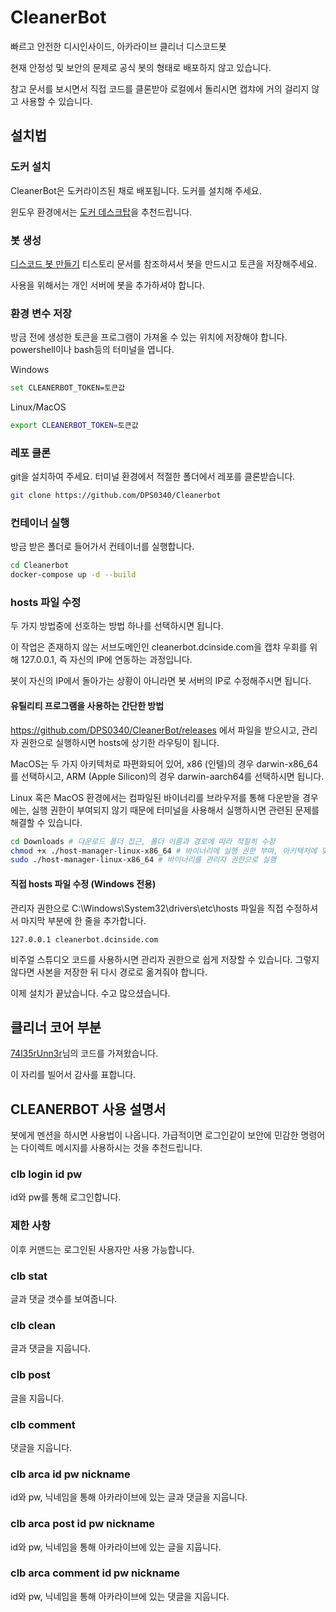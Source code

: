 # CleanerBot

빠르고 안전한 디시인사이드, 아카라이브 클리너 디스코드봇

현재 안정성 및 보안의 문제로 공식 봇의 형태로 배포하지 않고 있습니다.

참고 문서를 보시면서 직접 코드를 클론받아 로컬에서 돌리시면 캡챠에 거의 걸리지 않고 사용할 수 있습니다.

## 설치법

### 도커 설치

CleanerBot은 도커라이즈된 채로 배포됩니다. 도커를 설치해 주세요.

윈도우 환경에서는 [도커 데스크탑](https://www.docker.com/products/docker-desktop)을 추천드립니다.

### 봇 생성

[디스코드 봇 만들기](https://lektion-von-erfolglosigkeit.tistory.com/65) 티스토리 문서를 참조하셔서 봇을 만드시고 토큰을 저장해주세요.

사용을 위해서는 개인 서버에 봇을 추가하셔야 합니다.

### 환경 변수 저장

방금 전에 생성한 토큰을 프로그램이 가져올 수 있는 위치에 저장해야 합니다.
powershell이나 bash등의 터미널을 엽니다.

Windows
```sh
set CLEANERBOT_TOKEN=토큰값
```

Linux/MacOS
```sh
export CLEANERBOT_TOKEN=토큰값
```

### 레포 클론

git을 설치하여 주세요. 터미널 환경에서 적절한 폴더에서 레포를 클론받습니다.

```sh
git clone https://github.com/DPS0340/Cleanerbot
```

### 컨테이너 실행

방금 받은 폴더로 들어가서 컨테이너를 실행합니다.

```sh
cd Cleanerbot
docker-compose up -d --build
```

### hosts 파일 수정

두 가지 방법중에 선호하는 방법 하나를 선택하시면 됩니다.

이 작업은 존재하지 않는 서브도메인인 cleanerbot.dcinside.com을 캡챠 우회를 위해 127.0.0.1, 즉 자신의 IP에 연동하는 과정입니다.

봇이 자신의 IP에서 돌아가는 상황이 아니라면 봇 서버의 IP로 수정해주시면 됩니다.

#### 유틸리티 프로그램을 사용하는 간단한 방법

https://github.com/DPS0340/CleanerBot/releases 에서 파일을 받으시고, 관리자 권한으로 실행하시면 hosts에 상기한 라우팅이 됩니다.

MacOS는 두 가지 아키텍처로 파편화되어 있어, x86 (인텔)의 경우 darwin-x86_64를 선택하시고, ARM (Apple Silicon)의 경우 darwin-aarch64를 선택하시면 됩니다.

Linux 혹은 MacOS 환경에서는 컴파일된 바이너리를 브라우저를 통해 다운받을 경우에는, 실행 권한이 부여되지 않기 때문에 터미널을 사용해서 실행하시면 관련된 문제를 해결할 수 있습니다.

```sh
cd Downloads # 다운로드 폴더 접근, 폴더 이름과 경로에 따라 적절히 수정
chmod +x ./host-manager-linux-x86_64 # 바이너리에 실행 권한 부여, 아키텍처에 맞게 파일명 적절히 수정 필요
sudo ./host-manager-linux-x86_64 # 바이너리를 관리자 권한으로 실행
```

#### 직접 hosts 파일 수정 (Windows 전용)

관리자 권한으로 C:\Windows\System32\drivers\etc\hosts 파일을 직접 수정하셔서 마지막 부분에 한 줄을 추가합니다.

```
127.0.0.1 cleanerbot.dcinside.com
```

비주얼 스튜디오 코드를 사용하시면 관리자 권한으로 쉽게 저장할 수 있습니다. 그렇지 않다면 사본을 저장한 뒤 다시 경로로 옮겨줘야 합니다.

이제 설치가 끝났습니다. 수고 많으셨습니다.

## 클리너 코어 부분

[74l35rUnn3r](https://gist.github.com/74l35rUnn3r/f689bce5b6abb15d0185a4754e4e6da5)님의 코드를 가져왔습니다.

이 자리를 빌어서 감사를 표합니다.

## CLEANERBOT 사용 설명서

봇에게 멘션을 하시면 사용법이 나옵니다. 가급적이면 로그인같이 보안에 민감한 명령어는 다이렉트 메시지를 사용하시는 것을 추천드립니다.

### clb login id pw
id와 pw를 통해 로그인합니다.
### 제한 사항
이후 커맨드는 로그인된 사용자만 사용 가능합니다.
### clb stat
글과 댓글 갯수를 보여줍니다.
### clb clean
글과 댓글을 지웁니다.
### clb post
글을 지웁니다.
### clb comment
댓글을 지웁니다.
### clb arca id pw nickname
id와 pw, 닉네임을 통해 아카라이브에 있는 글과 댓글을 지웁니다.
### clb arca post id pw nickname
id와 pw, 닉네임을 통해 아카라이브에 있는 글을 지웁니다.
### clb arca comment id pw nickname
id와 pw, 닉네임을 통해 아카라이브에 있는 댓글을 지웁니다.
